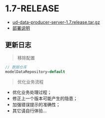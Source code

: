 # 1.7-RELEASE

* [ud-data-producer-server-1.7.release.tar.gz](ud-data-producer-server-1.7.release.tar.gz?raw=true)
* [部署说明](DEPLOY.md)

## 更新日志

> 移除配置

```java
// 数据仓库
modelDataRepository=default
```

> 优化业务流程

* 优化业务处理过程；
* 修正上一个版本可能产生的隐患；
* 加强错误提示的准确性；
* 其它请自行体验...
